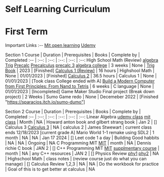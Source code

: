 # Self Learning Curriculum

# First Term

Important Links
:--
[Mit open learning](https://openlearninglibrary.mit.edu/dashboard)
[Udemy](https://www.udemy.com/home/my-courses/learning/)

Section 1
Course | Duration | Prerequisites | Books | Complete by | Completed
:-- | :--: | :--: | :--: | :--: | :--:
High School Math (Review) [algebra](https://www.khanacademy.org/math/college-algebra) [Trig](https://www.khanacademy.org/math/trigonometry) [Precalc](https://www.khanacademy.org/math/precalculus) [Precalculus](https://www.coursera.org/learn/precalculus-mathematical-modelling/home/week/1) [precalc 3](https://learning.edx.org/course/course-v1:ASUx+MAT170x+2T2017/block-v1:ASUx+MAT170x+2T2017+type@sequential+block@3e5b1c13d73a4a07b7807cf54106c7a9/block-v1:ASUx+MAT170x+2T2017+type@vertical+block@cb4698493fdc4b54b9d4e0ce21a82df7) [algebra college](https://learning.edx.org/course/course-v1:ASUx+MAT117x+1T2016/block-v1:ASUx+MAT117x+1T2016+type@sequential+block@e54b607a75f24c8eade60f3b6c3fbc42/block-v1:ASUx+MAT117x+1T2016+type@vertical+block@dcb1368ae0cf4b5cbcfa8d4fdf4cb4ae) | 3 weeks | None | [Trig Book](https://www.amazon.com/Trigonometry-Essentials-Practice-Workbook-Answers/dp/1477497781?crid=EH38CLWM9CJU&keywords=trigonometry+mcmullen&qid=1666652361&sprefix=trigonometry+mcmullen,aps,162&sr=8-1&linkCode=sl1&tag=themathsorc0e-20&linkId=f9129caef5b40cc8b83130acf61fd235&language=en_US&ref_=as_li_ss_tl) | 2023 | [Finished]
[Calculus 1 (Review)](https://www.udemy.com/course/calculus-1-with-the-math-sorcerer/learn/lecture/15082352?start=0) | 16 hours | Highshool Math | None | 01/01/2023 | [Finished]
[Calculus 2](https://www.udemy.com/course/calculus-2-with-the-math-sorcerer/learn/lecture/15600260?start=0#overview) | 36.5 hours | Calculus 1 | None | 01/01/2023 | [Took class College ended with A]
[Build a Modern Computer from First Principles: From Nand to Tetris](https://www.coursera.org/learn/build-a-computer/home/week/1) | 6 weeks | C language | None | 01/01/2023 | [Incompleted]
Game Maker Studio Final project (Break down project) | 2 Weeks | Sumo Game redo | None | Decemeber 2022 | [Finished "https://sparacios.itch.io/sumo-dumo"]

Section 2
Course | Duration | Prerequisites | Books | Complete by | Completed
:-- | :--: | :--: | :--: | :--: | :--:
Linear Algebra [udemy class](https://www.udemy.com/course/linear-algebra-course/learn/lecture/37511084?start=15#questions) [mit class](https://ocw.mit.edu/courses/18-06sc-linear-algebra-fall-2011/) | Month | NA | Howard anton book and gilbert strang book | Jan 2 | []
Calculus 3 [Calculus 3](https://www.udemy.com/course/calculus-3-with-the-math-sorcerer/learn/lecture/15740834?start=135#overview) | NA | calculus 2 | James Stwewart | current class ends 12/18/2023 [current grade A]
Mario World 1-1 remake using SDL2 | 1 month | NA | NA | Jan 17 2024 | []
Leet code 1 a day | Building Good habbits | NA | NA | Ongoing | NA
C Programming MIT [MIT](https://ocw.mit.edu/courses/6-087-practical-programming-in-c-january-iap-2010/) | month | NA | Dennis richie C book | JAN 2 | []
C++ Programming MIT [MIT](https://ocw.mit.edu/courses/6-s096-effective-programming-in-c-and-c-january-iap-2014/) [supplmentary course](https://ocw.mit.edu/courses/1-00-introduction-to-computers-and-engineering-problem-solving-spring-2012/) | month | NA | any C++ resources | JAN 2 | []
Physics Review [phy1](https://ocw.mit.edu/courses/8-01sc-classical-mechanics-fall-2016/) [phy2](https://ocw.mit.edu/courses/8-02-physics-ii-electricity-and-magnetism-spring-2007/) | NA | Highschool Math | class notes | (review course just do what you can manage) | []
Calculus Review 1,2,3 | NA | NA | Do the workbook for practice | Goal of this is to get better at calculus | NA
